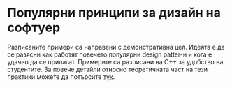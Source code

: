 <h1>Популярни принципи за дизайн на софтуер</h1>

Разписаните примери са направени с демонстративна цел. Идеята е да се разясни как работят повечето популярни design patter-и и кога е удачно да се прилагат. Примерите са разписани на C++ за удобство на студентите. За повече детайли относно теоретичната част на тези практики можете да потърсите [тук](https://refactoring.guru/design-patterns).